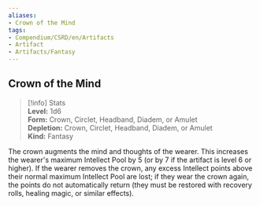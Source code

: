 ```yaml
---
aliases:
- Crown of the Mind
tags:
- Compendium/CSRD/en/Artifacts
- Artifact
- Artifacts/Fantasy
---
```


  
## Crown of the Mind  
>[!info] Stats  
> **Level:** 1d6  
> **Form:** Crown, Circlet, Headband, Diadem, or Amulet  
> **Depletion:** Crown, Circlet, Headband, Diadem, or Amulet  
> **Kind:** Fantasy
  
The crown augments the mind and thoughts of the wearer. This increases the wearer's maximum Intellect Pool by 5 (or by 7 if the artifact is level 6 or higher). If the wearer removes the crown, any excess Intellect points above their normal maximum Intellect Pool are lost; if they wear the crown again, the points do not automatically return (they must be restored with recovery rolls, healing magic, or similar effects).